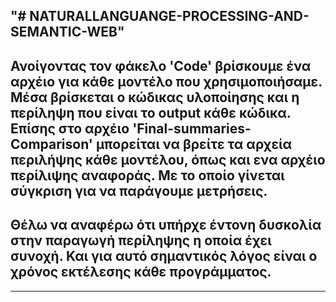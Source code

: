"# NATURALLANGUANGE-PROCESSING-AND-SEMANTIC-WEB"
-----------------------------------------------
Ανοίγοντας τον φάκελο 'Code' βρίσκουμε ένα αρχέιο για κάθε μοντέλο που χρησιμοποιήσαμε. Μέσα βρίσκεται ο κώδικας υλοποίησης και η περίληψη που είναι το output κάθε κώδικα. Επίσης στο αρχέιο 'Final-summaries-Comparison' μπορείται να βρείτε τα αρχεία περιλήψης κάθε μοντέλου, όπως και ενα αρχέιο περίλιψης αναφοράς. Με το οποίο γίνεται σύγκριση για να παράγουμε μετρήσεις.
----------------------------------------------
Θέλω να αναφέρω ότι υπήρχε έντονη δυσκολία στην παραγωγή περίληψης η οποία έχει συνοχή. Και για αυτό σημαντικός λόγος είναι ο χρόνος εκτέλεσης κάθε προγράμματος.
----------------------------------------------
----------------------------------------------
